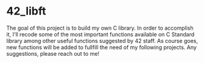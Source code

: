 # 42_libft
The goal of this project is to build my own C library. In order to accomplish it,  I'll recode some of the most important functions available on C Standard library among other useful functions suggested by 42 staff. As course goes, new functions will be added to fullfill the need of my following projects. Any suggestions, please reach out to me!